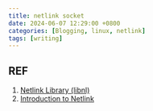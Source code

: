 ```yaml
---
title: netlink socket
date: 2024-06-07 12:29:00 +0800
categories: [Blogging, linux, netlink]
tags: [writing]
---
```





## REF

1. [Netlink Library (libnl)](https://www.infradead.org/~tgr/libnl/doc/core.html)
2. [Introduction to Netlink](https://www.kernel.org/doc/html/v6.7/userspace-api/netlink/intro.html)
